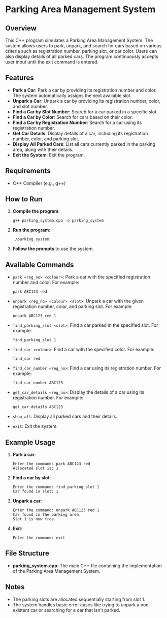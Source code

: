 # Parking Area Management System

## Overview

This C++ program simulates a Parking Area Management System. The system allows users to park, unpark, and search for cars based on various criteria such as registration number, parking slot, or car color. Users can also display details of all parked cars. The program continuously accepts user input until the exit command is entered.

## Features

- **Park a Car**: Park a car by providing its registration number and color. The system automatically assigns the next available slot.
- **Unpark a Car**: Unpark a car by providing its registration number, color, and slot number.
- **Find a Car by Slot Number**: Search for a car parked in a specific slot.
- **Find a Car by Color**: Search for cars based on their color.
- **Find a Car by Registration Number**: Search for a car using its registration number.
- **Get Car Details**: Display details of a car, including its registration number, color, and parking slot.
- **Display All Parked Cars**: List all cars currently parked in the parking area, along with their details.
- **Exit the System**: Exit the program.

## Requirements

- C++ Compiler (e.g., g++)

## How to Run

1. **Compile the program**:
   ```
   g++ parking_system.cpp -o parking_system
   ```

2. **Run the program**:
   ```
   ./parking_system
   ```

3. **Follow the prompts** to use the system.

## Available Commands

- `park <reg_no> <colour>`: Park a car with the specified registration number and color. For example:
  ```
  park ABC123 red
  ```
  
- `unpark <reg_no> <colour> <slot>`: Unpark a car with the given registration number, color, and parking slot. For example:
  ```
  unpark ABC123 red 1
  ```

- `find_parking_slot <slot>`: Find a car parked in the specified slot. For example:
  ```
  find_parking_slot 1
  ```

- `find_car <colour>`: Find a car with the specified color. For example:
  ```
  find_car red
  ```

- `find_car_number <reg_no>`: Find a car using its registration number. For example:
  ```
  find_car_number ABC123
  ```

- `get_car_details <reg_no>`: Display the details of a car using its registration number. For example:
  ```
  get_car_details ABC123
  ```

- `show_all`: Display all parked cars and their details.
  
- `exit`: Exit the system.

## Example Usage

1. **Park a car**:
   ```
   Enter the command: park ABC123 red
   Allocated slot is: 1
   ```

2. **Find a car by slot**:
   ```
   Enter the command: find_parking_slot 1
   Car found in slot: 1
   ```

3. **Unpark a car**:
   ```
   Enter the command: unpark ABC123 red 1
   Car found in the parking area.
   Slot 1 is now free.
   ```

4. **Exit**:
   ```
   Enter the command: exit
   ```

## File Structure

- **parking_system.cpp**: The main C++ file containing the implementation of the Parking Area Management System.

## Notes

- The parking slots are allocated sequentially starting from slot 1.
- The system handles basic error cases like trying to unpark a non-existent car or searching for a car that isn't parked.
